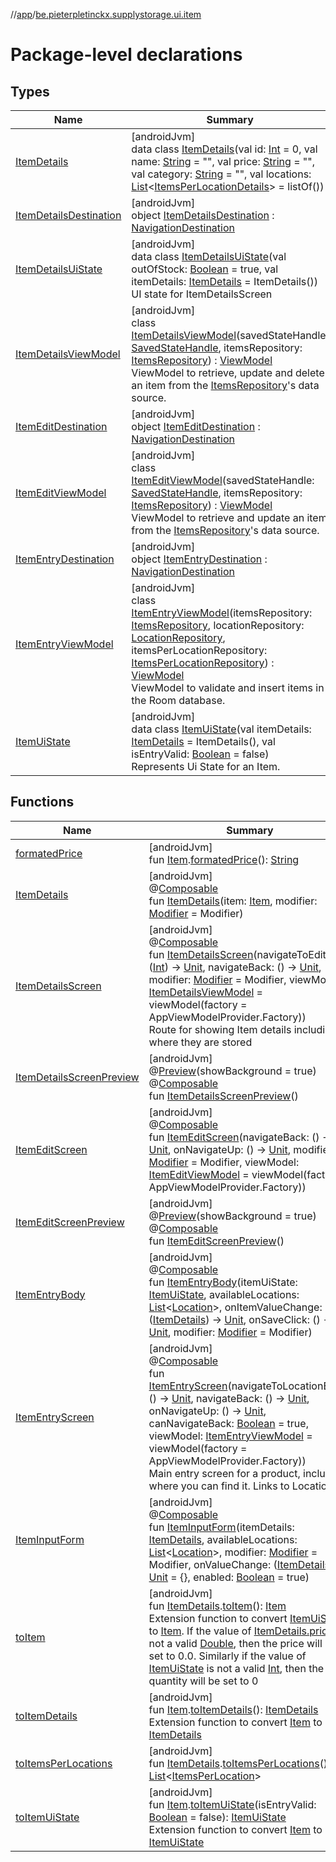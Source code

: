 //[app](../../index.md)/[be.pieterpletinckx.supplystorage.ui.item](index.md)

# Package-level declarations

## Types

| Name | Summary |
|---|---|
| [ItemDetails](-item-details/index.md) | [androidJvm]<br>data class [ItemDetails](-item-details/index.md)(val id: [Int](https://kotlinlang.org/api/latest/jvm/stdlib/kotlin/-int/index.html) = 0, val name: [String](https://kotlinlang.org/api/latest/jvm/stdlib/kotlin/-string/index.html) = &quot;&quot;, val price: [String](https://kotlinlang.org/api/latest/jvm/stdlib/kotlin/-string/index.html) = &quot;&quot;, val category: [String](https://kotlinlang.org/api/latest/jvm/stdlib/kotlin/-string/index.html) = &quot;&quot;, val locations: [List](https://kotlinlang.org/api/latest/jvm/stdlib/kotlin.collections/-list/index.html)&lt;[ItemsPerLocationDetails](../be.pieterpletinckx.supplystorage.ui.location/-items-per-location-details/index.md)&gt; = listOf()) |
| [ItemDetailsDestination](-item-details-destination/index.md) | [androidJvm]<br>object [ItemDetailsDestination](-item-details-destination/index.md) : [NavigationDestination](../be.pieterpletinckx.supplystorage.ui.navigation/-navigation-destination/index.md) |
| [ItemDetailsUiState](-item-details-ui-state/index.md) | [androidJvm]<br>data class [ItemDetailsUiState](-item-details-ui-state/index.md)(val outOfStock: [Boolean](https://kotlinlang.org/api/latest/jvm/stdlib/kotlin/-boolean/index.html) = true, val itemDetails: [ItemDetails](-item-details/index.md) = ItemDetails())<br>UI state for ItemDetailsScreen |
| [ItemDetailsViewModel](-item-details-view-model/index.md) | [androidJvm]<br>class [ItemDetailsViewModel](-item-details-view-model/index.md)(savedStateHandle: [SavedStateHandle](https://developer.android.com/reference/kotlin/androidx/lifecycle/SavedStateHandle.html), itemsRepository: [ItemsRepository](../be.pieterpletinckx.supplystorage.data.item/-items-repository/index.md)) : [ViewModel](https://developer.android.com/reference/kotlin/androidx/lifecycle/ViewModel.html)<br>ViewModel to retrieve, update and delete an item from the [ItemsRepository](../be.pieterpletinckx.supplystorage.data.item/-items-repository/index.md)'s data source. |
| [ItemEditDestination](-item-edit-destination/index.md) | [androidJvm]<br>object [ItemEditDestination](-item-edit-destination/index.md) : [NavigationDestination](../be.pieterpletinckx.supplystorage.ui.navigation/-navigation-destination/index.md) |
| [ItemEditViewModel](-item-edit-view-model/index.md) | [androidJvm]<br>class [ItemEditViewModel](-item-edit-view-model/index.md)(savedStateHandle: [SavedStateHandle](https://developer.android.com/reference/kotlin/androidx/lifecycle/SavedStateHandle.html), itemsRepository: [ItemsRepository](../be.pieterpletinckx.supplystorage.data.item/-items-repository/index.md)) : [ViewModel](https://developer.android.com/reference/kotlin/androidx/lifecycle/ViewModel.html)<br>ViewModel to retrieve and update an item from the [ItemsRepository](../be.pieterpletinckx.supplystorage.data.item/-items-repository/index.md)'s data source. |
| [ItemEntryDestination](-item-entry-destination/index.md) | [androidJvm]<br>object [ItemEntryDestination](-item-entry-destination/index.md) : [NavigationDestination](../be.pieterpletinckx.supplystorage.ui.navigation/-navigation-destination/index.md) |
| [ItemEntryViewModel](-item-entry-view-model/index.md) | [androidJvm]<br>class [ItemEntryViewModel](-item-entry-view-model/index.md)(itemsRepository: [ItemsRepository](../be.pieterpletinckx.supplystorage.data.item/-items-repository/index.md), locationRepository: [LocationRepository](../be.pieterpletinckx.supplystorage.data.location/-location-repository/index.md), itemsPerLocationRepository: [ItemsPerLocationRepository](../be.pieterpletinckx.supplystorage.data.itemPerLocation/-items-per-location-repository/index.md)) : [ViewModel](https://developer.android.com/reference/kotlin/androidx/lifecycle/ViewModel.html)<br>ViewModel to validate and insert items in the Room database. |
| [ItemUiState](-item-ui-state/index.md) | [androidJvm]<br>data class [ItemUiState](-item-ui-state/index.md)(val itemDetails: [ItemDetails](-item-details/index.md) = ItemDetails(), val isEntryValid: [Boolean](https://kotlinlang.org/api/latest/jvm/stdlib/kotlin/-boolean/index.html) = false)<br>Represents Ui State for an Item. |

## Functions

| Name | Summary |
|---|---|
| [formatedPrice](formated-price.md) | [androidJvm]<br>fun [Item](../be.pieterpletinckx.supplystorage.data.item/-item/index.md).[formatedPrice](formated-price.md)(): [String](https://kotlinlang.org/api/latest/jvm/stdlib/kotlin/-string/index.html) |
| [ItemDetails](-item-details.md) | [androidJvm]<br>@[Composable](https://developer.android.com/reference/kotlin/androidx/compose/runtime/Composable.html)<br>fun [ItemDetails](-item-details.md)(item: [Item](../be.pieterpletinckx.supplystorage.data.item/-item/index.md), modifier: [Modifier](https://developer.android.com/reference/kotlin/androidx/compose/ui/Modifier.html) = Modifier) |
| [ItemDetailsScreen](-item-details-screen.md) | [androidJvm]<br>@[Composable](https://developer.android.com/reference/kotlin/androidx/compose/runtime/Composable.html)<br>fun [ItemDetailsScreen](-item-details-screen.md)(navigateToEditItem: ([Int](https://kotlinlang.org/api/latest/jvm/stdlib/kotlin/-int/index.html)) -&gt; [Unit](https://kotlinlang.org/api/latest/jvm/stdlib/kotlin/-unit/index.html), navigateBack: () -&gt; [Unit](https://kotlinlang.org/api/latest/jvm/stdlib/kotlin/-unit/index.html), modifier: [Modifier](https://developer.android.com/reference/kotlin/androidx/compose/ui/Modifier.html) = Modifier, viewModel: [ItemDetailsViewModel](-item-details-view-model/index.md) = viewModel(factory = AppViewModelProvider.Factory))<br>Route for showing Item details including where they are stored |
| [ItemDetailsScreenPreview](-item-details-screen-preview.md) | [androidJvm]<br>@[Preview](https://developer.android.com/reference/kotlin/androidx/compose/ui/tooling/preview/Preview.html)(showBackground = true)<br>@[Composable](https://developer.android.com/reference/kotlin/androidx/compose/runtime/Composable.html)<br>fun [ItemDetailsScreenPreview](-item-details-screen-preview.md)() |
| [ItemEditScreen](-item-edit-screen.md) | [androidJvm]<br>@[Composable](https://developer.android.com/reference/kotlin/androidx/compose/runtime/Composable.html)<br>fun [ItemEditScreen](-item-edit-screen.md)(navigateBack: () -&gt; [Unit](https://kotlinlang.org/api/latest/jvm/stdlib/kotlin/-unit/index.html), onNavigateUp: () -&gt; [Unit](https://kotlinlang.org/api/latest/jvm/stdlib/kotlin/-unit/index.html), modifier: [Modifier](https://developer.android.com/reference/kotlin/androidx/compose/ui/Modifier.html) = Modifier, viewModel: [ItemEditViewModel](-item-edit-view-model/index.md) = viewModel(factory = AppViewModelProvider.Factory)) |
| [ItemEditScreenPreview](-item-edit-screen-preview.md) | [androidJvm]<br>@[Preview](https://developer.android.com/reference/kotlin/androidx/compose/ui/tooling/preview/Preview.html)(showBackground = true)<br>@[Composable](https://developer.android.com/reference/kotlin/androidx/compose/runtime/Composable.html)<br>fun [ItemEditScreenPreview](-item-edit-screen-preview.md)() |
| [ItemEntryBody](-item-entry-body.md) | [androidJvm]<br>@[Composable](https://developer.android.com/reference/kotlin/androidx/compose/runtime/Composable.html)<br>fun [ItemEntryBody](-item-entry-body.md)(itemUiState: [ItemUiState](-item-ui-state/index.md), availableLocations: [List](https://kotlinlang.org/api/latest/jvm/stdlib/kotlin.collections/-list/index.html)&lt;[Location](../be.pieterpletinckx.supplystorage.data.location/-location/index.md)&gt;, onItemValueChange: ([ItemDetails](-item-details/index.md)) -&gt; [Unit](https://kotlinlang.org/api/latest/jvm/stdlib/kotlin/-unit/index.html), onSaveClick: () -&gt; [Unit](https://kotlinlang.org/api/latest/jvm/stdlib/kotlin/-unit/index.html), modifier: [Modifier](https://developer.android.com/reference/kotlin/androidx/compose/ui/Modifier.html) = Modifier) |
| [ItemEntryScreen](-item-entry-screen.md) | [androidJvm]<br>@[Composable](https://developer.android.com/reference/kotlin/androidx/compose/runtime/Composable.html)<br>fun [ItemEntryScreen](-item-entry-screen.md)(navigateToLocationEntry: () -&gt; [Unit](https://kotlinlang.org/api/latest/jvm/stdlib/kotlin/-unit/index.html), navigateBack: () -&gt; [Unit](https://kotlinlang.org/api/latest/jvm/stdlib/kotlin/-unit/index.html), onNavigateUp: () -&gt; [Unit](https://kotlinlang.org/api/latest/jvm/stdlib/kotlin/-unit/index.html), canNavigateBack: [Boolean](https://kotlinlang.org/api/latest/jvm/stdlib/kotlin/-boolean/index.html) = true, viewModel: [ItemEntryViewModel](-item-entry-view-model/index.md) = viewModel(factory = AppViewModelProvider.Factory))<br>Main entry screen for a product, including where you can find it. Links to Location |
| [ItemInputForm](-item-input-form.md) | [androidJvm]<br>@[Composable](https://developer.android.com/reference/kotlin/androidx/compose/runtime/Composable.html)<br>fun [ItemInputForm](-item-input-form.md)(itemDetails: [ItemDetails](-item-details/index.md), availableLocations: [List](https://kotlinlang.org/api/latest/jvm/stdlib/kotlin.collections/-list/index.html)&lt;[Location](../be.pieterpletinckx.supplystorage.data.location/-location/index.md)&gt;, modifier: [Modifier](https://developer.android.com/reference/kotlin/androidx/compose/ui/Modifier.html) = Modifier, onValueChange: ([ItemDetails](-item-details/index.md)) -&gt; [Unit](https://kotlinlang.org/api/latest/jvm/stdlib/kotlin/-unit/index.html) = {}, enabled: [Boolean](https://kotlinlang.org/api/latest/jvm/stdlib/kotlin/-boolean/index.html) = true) |
| [toItem](to-item.md) | [androidJvm]<br>fun [ItemDetails](-item-details/index.md).[toItem](to-item.md)(): [Item](../be.pieterpletinckx.supplystorage.data.item/-item/index.md)<br>Extension function to convert [ItemUiState](-item-ui-state/index.md) to [Item](../be.pieterpletinckx.supplystorage.data.item/-item/index.md). If the value of [ItemDetails.price](-item-details/price.md) is not a valid [Double](https://kotlinlang.org/api/latest/jvm/stdlib/kotlin/-double/index.html), then the price will be set to 0.0. Similarly if the value of [ItemUiState](-item-ui-state/index.md) is not a valid [Int](https://kotlinlang.org/api/latest/jvm/stdlib/kotlin/-int/index.html), then the quantity will be set to 0 |
| [toItemDetails](to-item-details.md) | [androidJvm]<br>fun [Item](../be.pieterpletinckx.supplystorage.data.item/-item/index.md).[toItemDetails](to-item-details.md)(): [ItemDetails](-item-details/index.md)<br>Extension function to convert [Item](../be.pieterpletinckx.supplystorage.data.item/-item/index.md) to [ItemDetails](-item-details/index.md) |
| [toItemsPerLocations](to-items-per-locations.md) | [androidJvm]<br>fun [ItemDetails](-item-details/index.md).[toItemsPerLocations](to-items-per-locations.md)(): [List](https://kotlinlang.org/api/latest/jvm/stdlib/kotlin.collections/-list/index.html)&lt;[ItemsPerLocation](../be.pieterpletinckx.supplystorage.data.itemPerLocation/-items-per-location/index.md)&gt; |
| [toItemUiState](to-item-ui-state.md) | [androidJvm]<br>fun [Item](../be.pieterpletinckx.supplystorage.data.item/-item/index.md).[toItemUiState](to-item-ui-state.md)(isEntryValid: [Boolean](https://kotlinlang.org/api/latest/jvm/stdlib/kotlin/-boolean/index.html) = false): [ItemUiState](-item-ui-state/index.md)<br>Extension function to convert [Item](../be.pieterpletinckx.supplystorage.data.item/-item/index.md) to [ItemUiState](-item-ui-state/index.md) |
